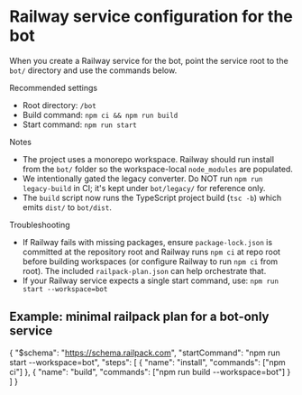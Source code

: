 Railway service configuration for the bot
=======================================

When you create a Railway service for the bot, point the service root to the `bot/` directory and use the commands below.

Recommended settings
- Root directory: `/bot`
- Build command: `npm ci && npm run build`
- Start command: `npm run start`

Notes
- The project uses a monorepo workspace. Railway should run install from the `bot/` folder so the workspace-local `node_modules` are populated.
- We intentionally gated the legacy converter. Do NOT run `npm run legacy-build` in CI; it's kept under `bot/legacy/` for reference only.
- The `build` script now runs the TypeScript project build (`tsc -b`) which emits `dist/` to `bot/dist`.

Troubleshooting
- If Railway fails with missing packages, ensure `package-lock.json` is committed at the repository root and Railway runs `npm ci` at repo root before building workspaces (or configure Railway to run `npm ci` from root). The included `railpack-plan.json` can help orchestrate that.
- If your Railway service expects a single start command, use: `npm run start --workspace=bot`

Example: minimal railpack plan for a bot-only service
----------------------------------------------------
{
  "$schema": "https://schema.railpack.com",
  "startCommand": "npm run start --workspace=bot",
  "steps": [
    { "name": "install", "commands": ["npm ci"] },
    { "name": "build",   "commands": ["npm run build --workspace=bot"] }
  ]
}
